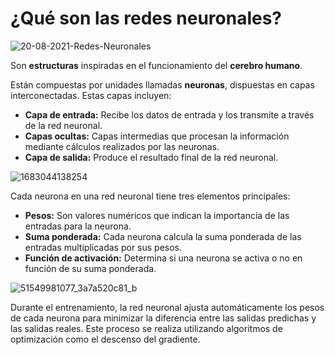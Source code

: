 # ¿Qué son las redes neuronales?
![20-08-2021-Redes-Neuronales](https://github.com/ManuelMorenoNeria/NeuralNetworks/assets/114908218/cecddc59-0887-411b-9af7-92e045b3a2e0)

Son **estructuras** inspiradas en el funcionamiento del **cerebro humano**. 

Están compuestas por unidades llamadas **neuronas**, dispuestas en capas interconectadas. Estas capas incluyen:

- **Capa de entrada:** Recibe los datos de entrada y los transmite a través de la red neuronal.
- **Capas ocultas:** Capas intermedias que procesan la información mediante cálculos realizados por las neuronas.
- **Capa de salida:** Produce el resultado final de la red neuronal.

  
![1683044138254](https://github.com/ManuelMorenoNeria/NeuralNetworks/assets/114908218/c1e8cb30-0129-4ae3-9f8e-9c4acb9769a3)

Cada neurona en una red neuronal tiene tres elementos principales:

- **Pesos:** Son valores numéricos que indican la importancia de las entradas para la neurona.
- **Suma ponderada:** Cada neurona calcula la suma ponderada de las entradas multiplicadas por sus pesos.
- **Función de activación:** Determina si una neurona se activa o no en función de su suma ponderada. 

![51549981077_3a7a520c81_b](https://github.com/ManuelMorenoNeria/NeuralNetworks/assets/114908218/da85bd68-1a55-49ce-ab79-272db89f3b5e)


Durante el entrenamiento, la red neuronal ajusta automáticamente los pesos de cada neurona para minimizar la diferencia entre las salidas predichas y las salidas reales. Este proceso se realiza utilizando algoritmos de optimización como el descenso del gradiente.
